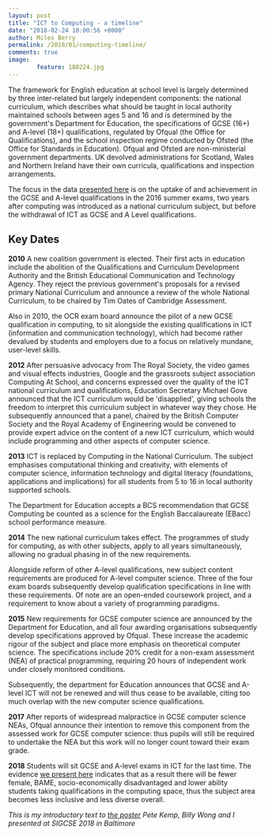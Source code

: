 ```yaml
---
layout: post
title: "ICT to Computing - a timeline"
date: "2018-02-24 10:00:56 +0000"
author: Miles Berry
permalink: /2018/01/computing-timeline/
comments: true
image:
        feature: 180224.jpg
---
```


The framework for English education at school level is largely determined by three inter-related but largely independent components: the national curriculum, which describes what should be taught in local authority maintained schools between ages 5 and 16 and is determined by the government's Department for Education, the specifications of GCSE (16+) and A-level (18+) qualifications, regulated by Ofqual (the Office for Qualifications), and the school inspection regime conducted by Ofsted (the Office for Standards in Education). Ofqual and Ofsted are non-ministerial government departments. UK devolved administrations for Scotland, Wales and Northern Ireland have their own curricula, qualifications and inspection arrangements.

The focus in the data [presented here](http://bit.ly/tracersigcse) is on the uptake of and achievement in the GCSE and A-level qualifications in the 2016 summer exams, two years after computing was introduced as a national curriculum subject, but before the withdrawal of ICT as GCSE and A Level qualifications.

## Key Dates

**2010** A new coalition government is elected. Their first acts in education include the abolition of the Qualifications and Curriculum Development Authority and the British Educational Communication and Technology Agency. They reject the previous government's proposals for a revised primary National Curriculum and announce a review of the whole National Curriculum, to be chaired by Tim Oates of Cambridge Assessment.

Also in 2010, the OCR exam board announce the pilot of a new GCSE qualification in computing, to sit alongside the existing qualifications in ICT (information and communication technology), which had become rather devalued by students and employers due to a focus on relatively mundane, user-level skills.

**2012** After persuasive advocacy from The Royal Society, the video games and visual effects industries, Google and the grassroots subject association Computing At School, and concerns expressed over the quality of the ICT national curriculum and qualifications, Education Secretary Michael Gove announced that the ICT curriculum would be 'disapplied', giving schools the freedom to interpret this curriculum subject in whatever way they chose. He subsequently announced that a panel, chaired by the British Computer Society and the Royal Academy of Engineering would be convened to provide expert advice on the content of a new ICT curriculum, which would include programming and other aspects of computer science.

**2013** ICT is replaced by Computing in the National Curriculum. The subject emphasises computational thinking and creativity, with elements of computer science, information technology and digital literacy (foundations, applications and implications) for all students from 5 to 16 in local authority supported schools.

The Department for Education accepts a BCS recommendation that GCSE Computing be counted as a science for the English Baccalaureate (EBacc) school performance measure.

**2014** The new national curriculum takes effect. The programmes of study for computing, as with other subjects, apply to all years simultaneously, allowing no gradual phasing in of the new requirements.

Alongside reform of other A-level qualifications, new subject content requirements are produced for A-level computer science. Three of the four exam boards subsequently develop qualification specifications in line with these requirements. Of note are an open-ended coursework project, and a requirement to know about a variety of programming paradigms.

**2015** New requirements for GCSE computer science are announced by the Department for Education, and all four awarding organisations subsequently develop specifications approved by Ofqual. These increase the academic rigour of the subject and place more emphasis on theoretical computer science. The specifications include 20% credit for a non-exam assessment (NEA) of practical programming, requiring 20 hours of independent work under closely monitored conditions.

Subsequently, the department for Education announces that GCSE and A-level ICT will not be renewed and will thus cease to be available, citing too much overlap with the new computer science qualifications.

**2017** After reports of widespread malpractice in GCSE computer science NEAs, Ofqual announce their intention to remove this component from the assessed work for GCSE computer science: thus pupils will still be required to undertake the NEA but this work will no longer count toward their exam grade.

**2018** Students will sit GCSE and A-level exams in ICT for the last time. The evidence [we present here](http://bit.ly/tracersigcse) indicates that as a result there will be fewer female, BAME, socio-economically disadvantaged and lower ability students taking qualifications in the computing space, thus the subject area becomes less inclusive and less diverse overall.

*This is my introductory text to [the poster](http://bit.ly/tracersigcse) Pete Kemp, Billy Wong and I presented at SIGCSE 2018 in Baltimore*
